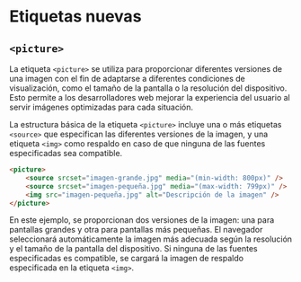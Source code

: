 # Etiquetas nuevas

## `<picture>`

La etiqueta `<picture>` se utiliza para proporcionar diferentes versiones de una imagen con el fin de adaptarse a diferentes condiciones de visualización, como el tamaño de la pantalla o la resolución del dispositivo. Esto permite a los desarrolladores web mejorar la experiencia del usuario al servir imágenes optimizadas para cada situación.

La estructura básica de la etiqueta `<picture>` incluye una o más etiquetas `<source>` que especifican las diferentes versiones de la imagen, y una etiqueta `<img>` como respaldo en caso de que ninguna de las fuentes especificadas sea compatible.

```html
<picture>
    <source srcset="imagen-grande.jpg" media="(min-width: 800px)" />
    <source srcset="imagen-pequeña.jpg" media="(max-width: 799px)" />
    <img src="imagen-pequeña.jpg" alt="Descripción de la imagen" />
</picture>
```

En este ejemplo, se proporcionan dos versiones de la imagen: una para pantallas grandes y otra para pantallas más pequeñas. El navegador seleccionará automáticamente la imagen más adecuada según la resolución y el tamaño de la pantalla del dispositivo. Si ninguna de las fuentes especificadas es compatible, se cargará la imagen de respaldo especificada en la etiqueta `<img>`.
